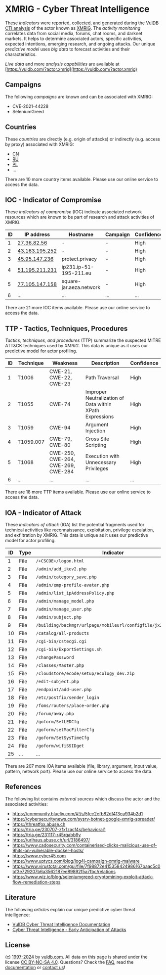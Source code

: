 # XMRIG - Cyber Threat Intelligence

These _indicators_ were reported, collected, and generated during the [VulDB CTI analysis](https://vuldb.com/?kb.cti) of the actor known as [XMRIG](https://vuldb.com/?actor.xmrig). The _activity monitoring_ correlates data from social media, forums, chat rooms, and darknet markets. It helps to determine associated actors, specific activities, expected intentions, emerging research, and ongoing attacks. Our unique _predictive model_ uses _big data_ to forecast activities and their characteristics.

_Live data_ and more _analysis capabilities_ are available at [https://vuldb.com/?actor.xmrig](https://vuldb.com/?actor.xmrig)

## Campaigns

The following _campaigns_ are known and can be associated with XMRIG:

* CVE-2021-44228
* SeleniumGreed

## Countries

These _countries_ are directly (e.g. origin of attacks) or indirectly (e.g. access by proxy) associated with XMRIG:

* [CN](https://vuldb.com/?country.cn)
* [RU](https://vuldb.com/?country.ru)
* [PL](https://vuldb.com/?country.pl)
* ...

There are 10 more country items available. Please use our online service to access the data.

## IOC - Indicator of Compromise

These _indicators of compromise_ (IOC) indicate associated network resources which are known to be part of research and attack activities of XMRIG.

ID | IP address | Hostname | Campaign | Confidence
-- | ---------- | -------- | -------- | ----------
1 | [27.36.82.56](https://vuldb.com/?ip.27.36.82.56) | - | - | High
2 | [43.163.195.252](https://vuldb.com/?ip.43.163.195.252) | - | - | High
3 | [45.95.147.236](https://vuldb.com/?ip.45.95.147.236) | protect.privacy | - | High
4 | [51.195.211.231](https://vuldb.com/?ip.51.195.211.231) | ip231.ip-51-195-211.eu | - | High
5 | [77.105.147.158](https://vuldb.com/?ip.77.105.147.158) | square-jar.aeza.network | - | High
6 | ... | ... | ... | ...

There are 21 more IOC items available. Please use our online service to access the data.

## TTP - Tactics, Techniques, Procedures

_Tactics, techniques, and procedures_ (TTP) summarize the suspected MITRE ATT&CK techniques used by _XMRIG_. This data is unique as it uses our predictive model for actor profiling.

ID | Technique | Weakness | Description | Confidence
-- | --------- | -------- | ----------- | ----------
1 | T1006 | CWE-21, CWE-22, CWE-23 | Path Traversal | High
2 | T1055 | CWE-74 | Improper Neutralization of Data within XPath Expressions | High
3 | T1059 | CWE-94 | Argument Injection | High
4 | T1059.007 | CWE-79, CWE-80 | Cross Site Scripting | High
5 | T1068 | CWE-250, CWE-264, CWE-269, CWE-284 | Execution with Unnecessary Privileges | High
6 | ... | ... | ... | ...

There are 18 more TTP items available. Please use our online service to access the data.

## IOA - Indicator of Attack

These _indicators of attack_ (IOA) list the potential fragments used for technical activities like reconnaissance, exploitation, privilege escalation, and exfiltration by XMRIG. This data is unique as it uses our predictive model for actor profiling.

ID | Type | Indicator | Confidence
-- | ---- | --------- | ----------
1 | File | `/+CSCOE+/logon.html` | High
2 | File | `/admin/add_ikev2.php` | High
3 | File | `/admin/category_save.php` | High
4 | File | `/admin/emp-profile-avatar.php` | High
5 | File | `/admin/list_ipAddressPolicy.php` | High
6 | File | `/admin/manage_model.php` | High
7 | File | `/admin/manage_user.php` | High
8 | File | `/admin/subject.php` | High
9 | File | `/building/backmgr/urlpage/mobileurl/configfile/jx2_config.ini` | High
10 | File | `/catalog/all-products` | High
11 | File | `/cgi-bin/cstecgi.cgi` | High
12 | File | `/cgi-bin/ExportSettings.sh` | High
13 | File | `/changePassword` | High
14 | File | `/classes/Master.php` | High
15 | File | `/cloudstore/ecode/setup/ecology_dev.zip` | High
16 | File | `/edit-subject.php` | High
17 | File | `/endpoint/add-user.php` | High
18 | File | `/etc/postfix/sender_login` | High
19 | File | `/foms/routers/place-order.php` | High
20 | File | `/forum/away.php` | High
21 | File | `/goform/SetLEDCfg` | High
22 | File | `/goform/setMacFilterCfg` | High
23 | File | `/goform/SetSysTimeCfg` | High
24 | File | `/goform/wifiSSIDget` | High
25 | ... | ... | ...

There are 207 more IOA items available (file, library, argument, input value, pattern, network port). Please use our online service to access the data.

## References

The following list contains _external sources_ which discuss the actor and the associated activities:

* https://community.blueliv.com/#!/s/5fec2efb82df413ea934b2d1
* https://cybersecuritynews.com/sysrv-botnet-google-xmrig-spreader/
* https://threatfox.abuse.ch
* https://tria.ge/230707-zfx1zacf4s/behavioral1
* https://tria.ge/231117-r45rqabb9y
* https://urlhaus.abuse.ch/url/3186497/
* https://www.cadosecurity.com/containerised-clicks-malicious-use-of-9hits-on-vulnerable-docker-hosts/
* https://www.cyber45.com
* https://www.uptycs.com/blog/log4j-campaign-xmrig-malware
* https://www.virustotal.com/gui/file/7f98872e415358424986167baac5c0bf3e729207b6a3562187ee89892f5a7fbc/relations
* https://www.wiz.io/blog/seleniumgreed-cryptomining-exploit-attack-flow-remediation-steps

## Literature

The following _articles_ explain our unique predictive cyber threat intelligence:

* [VulDB Cyber Threat Intelligence Documentation](https://vuldb.com/?kb.cti)
* [Cyber Threat Intelligence - Early Anticipation of Attacks](https://www.scip.ch/en/?labs.20201022)

## License

(c) [1997-2024](https://vuldb.com/?kb.changelog) by [vuldb.com](https://vuldb.com/?kb.about). All data on this page is shared under the license [CC BY-NC-SA 4.0](https://creativecommons.org/licenses/by-nc-sa/4.0/). Questions? Check the [FAQ](https://vuldb.com/?kb.faq), read the [documentation](https://vuldb.com/?kb) or [contact us](https://vuldb.com/?contact)!
